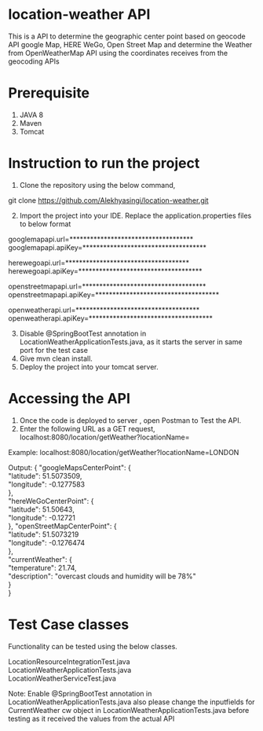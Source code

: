 # location-weather API 
This is a API to determine the geographic center point based on geocode API google Map, HERE WeGo, Open Street Map and determine the Weather from OpenWeatherMap API using the coordinates receives from the geocoding APIs

# Prerequisite
1. JAVA 8<br/>
2. Maven<br/>
3. Tomcat<br/>

# Instruction to run the project
1. Clone the repository using the below command,

git clone https://github.com/Alekhyasingi/location-weather.git

2. Import the project into your IDE. Replace the application.properties files to below format


googlemapapi.url=************************************ <br/>
googlemapapi.apiKey=************************************

herewegoapi.url=************************************ <br/>
herewegoapi.apiKey=************************************



openstreetmapapi.url=************************************ <br/>
openstreetmapapi.apiKey=************************************


openweatherapi.url=************************************ <br/>
openweatherapi.apiKey=************************************

3. Disable @SpringBootTest annotation in LocationWeatherApplicationTests.java, as it starts the server in same port for the test case
3. Give mvn clean install.<br/>
4. Deploy the project into your tomcat server.

# Accessing the API
1. Once the code is deployed to server , open Postman to Test the API.
2. Enter the following URL as a GET request,
  localhost:8080/location/getWeather?locationName=<Your Location>

Example:
localhost:8080/location/getWeather?locationName=LONDON

Output:
{
    "googleMapsCenterPoint": { <br/>
        "latitude": 51.5073509, <br/>
        "longitude": -0.1277583 <br/>
    }, <br/>
    "hereWeGoCenterPoint": { <br/>
        "latitude": 51.50643, <br/>
        "longitude": -0.12721 <br/>
    },
    "openStreetMapCenterPoint": { <br/>
        "latitude": 51.5073219 <br/>
        "longitude": -0.1276474 <br/>
    }, <br/>
    "currentWeather": { <br/>
        "temperature": 21.74, <br/>
        "description": "overcast clouds and humidity will be 78%" <br/>
    } <br/>
} <br/>

# Test Case classes
Functionality can be tested using the below classes.

LocationResourceIntegrationTest.java <br/>
LocationWeatherApplicationTests.java <br/>
LocationWeatherServiceTest.java

Note: Enable @SpringBootTest annotation in LocationWeatherApplicationTests.java also please change the inputfields for CurrentWeather cw object in LocationWeatherApplicationTests.java before testing as it received the values from the actual API





